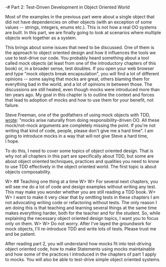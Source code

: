 -# Part 2: Test-Driven Development in Object Oriented World

Most of the examples in the previous part were about a single object that did not have dependencies on other objects (with an exception of some values -- strings, integers, enums etc.). This is not how a real OO systems are built. In this part, we are finally going to look at scenarios where multiple objects work together as a system.

This brings about some issues that need to be discussed. One of them is the approach to object oriented design and how it influences the tools we use to test-drive our code. You probably heard something about a tool called mock objects (at least from one of the introductory chapters of this book) or, in a broader sense, test doubles. If you open your web
browser and type "mock objects break encapsulation", you will find a lot of different opinions -- some saying that mocks are great, others blaming them for everything bad in the world, and a lot of opinions in between those. The discussions are still heated, even though mocks were introduced more than ten years ago. My goal in this chapter is to outline the context and forces that lead to adoption of mocks and how to use them for your benefit, not failure.

Steve Freeman, one of the godfathers of using mock objects with TDD, [wrote](https://groups.google.com/d/msg/growing-object-oriented-software/rwxCURI_3kM/2UcNAlF_Jh4J): "mocks arise naturally from doing responsibility-driven OO. All these mock/not-mock arguments are completely missing the point. If you're not writing that kind of code, people, please don't give me a hard time". I am going to introduce mocks in a way that will not give Steve a hard time, I hope.

To do this, I need to cover some topics of object oriented design. That is why not all chapters in this part are specifically about TDD, but some are about object oriented techniques, practices and qualities you need to know to use TDD effectively in the object oriented world. The first topic is about objects composability.

W> ## Teaching one thing at a time
W>
W> For several next chapters, you will see me do a lot of code and design examples without writing any test. This may make you wonder whether you are still reading a TDD book. 
W>
W> I want to make it very clear that by omitting tests in these chapters I am not advocating writing code or refactoring without tests. The only reason I am doing this is that teaching and learning several things at the same time makes everything harder, both for the teacher and for the student. So, while explaining the necessary object oriented design topics, I want you to focus only on them.
W>
W> Do not worry. After I've layed the groundwork for mock objects, I'll re-introduce TDD and write lots of tests. Please trust me and be patient.
 
After reading part 2, you will understand how mocks fit into test-driving object oriented code, how to make Statements using mocks maintainable and how some of the practices I introduced in the chapters of part 1 apply to mocks. You will also be able to test-drive simple object oriented systems.
